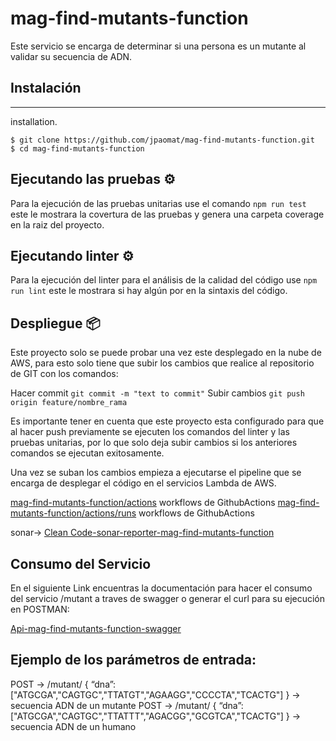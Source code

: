 # mag-find-mutants-function
Este servicio se encarga de determinar si una persona es un mutante al validar su secuencia de ADN.

## Instalación
***
installation.
```
$ git clone https://github.com/jpaomat/mag-find-mutants-function.git
$ cd mag-find-mutants-function
```
## Ejecutando las pruebas ⚙️

Para la ejecución de las pruebas unitarias use el comando `npm run test` este le mostrara la covertura de las pruebas y genera una carpeta coverage en la raiz del proyecto.

## Ejecutando linter ⚙️

Para la ejecución del linter para el análisis de la calidad del código use `npm run lint` este le mostrara si hay algún por en la sintaxis del código.

## Despliegue 📦

Este proyecto solo se puede probar una vez este desplegado en la nube de AWS, para esto solo tiene que subir los cambios que realice al repositorio de GIT con los comandos:

Hacer commit `git commit -m "text to commit"`
Subir cambios `git push origin feature/nombre_rama`

Es importante tener en cuenta que este proyecto esta configurado para que al hacer push previamente se ejecuten los comandos del linter y las pruebas unitarias, por lo que solo deja subir cambios si los anteriores comandos se ejecutan exitosamente.

Una vez se suban los cambios empieza a ejecutarse el pipeline que se encarga de desplegar el código en el servicios Lambda de AWS.

[mag-find-mutants-function/actions](https://github.com/jpaomat/mag-find-mutants-function/actions) workflows de GithubActions 
[mag-find-mutants-function/actions/runs](https://github.com/jpaomat/mag-find-mutants-function/actions/runs/1629141839) workflows de GithubActions 

sonar-> [Clean Code-sonar-reporter-mag-find-mutants-function](https://sonarcloud.io/summary/new_code?branch=feature%2FunitTests&id=jpaomat_mag-find-mutants-function)

## Consumo del Servicio
En el siguiente Link encuentras la documentación para hacer el consumo del servicio /mutant a traves de swagger o generar el curl para su ejecución en POSTMAN:

[Api-mag-find-mutants-function-swagger](https://app.swaggerhub.com/apis-docs/jpaomat/mag-mutantns_api/v1)

## Ejemplo de los parámetros de entrada:
POST → /mutant/ { “dna”:["ATGCGA","CAGTGC","TTATGT","AGAAGG","CCCCTA","TCACTG"] } -> secuencia ADN de un mutante
POST → /mutant/ { “dna”:["ATGCGA","CAGTGC","TTATTT","AGACGG","GCGTCA","TCACTG"] } -> secuencia ADN de un humano
